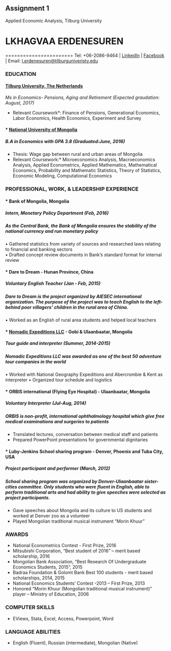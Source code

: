  Assignment 1
---------------
Applied Economic Analysis, Tilburg University


# LKHAGVAA ERDENESUREN  
=======================
Tel: +06-2086-9464      |  [LinkedIn](https://www.linkedin.com/in/lkhagvaa-erdenesuren-21209a87) |  [Facebook](https://www.facebook.com/lhagva.erdenesuren)  | Email: l.erdenesuren@tilburguniveristy.edu

### EDUCATION

#### [Tilburg University, The Netherlands](https://www.tilburguniversity.edu/nl/over/tilburg-university/rankings/?utm_source=brochureverkorteurl&utm_medium=print&utm_content=rankings&utm_campaign=brochure)  
*Ms in Economics- Pensions, Aging and Retirement (Expected graudation: August, 2017)*

* Relevant Coursework*: Finance of Pensions, Generational Economics, Labor Economics, Health Economics, Experiment and Survey 

#### * [National University of Mongolia](http://www.num.edu.mn/)       
##### *B.A in Economics with GPA 3.8 (Graduated:June, 2016)*

 * Thesis: Wage gap between rural and urban areas of Mongolia
 * Relevant Coursework:* Microeconomics Analysis, Macroeconomics Analysis, Applied Econometrics, Applied Mathematics, Mathematical Economics, Probability and Mathematic Statistics, Theory of Statistics, Economic Modeling, Computational Economics


### PROFESSIONAL, WORK, & LEADERSHIP EXPERIENCE 

#### * Bank of Mongolia, Mongolia
##### *Intern, Monetary Policy Department (Feb, 2016)*  

##### As the Central Bank, the Bank of Mongolia ensures the stability of the national currency and run monetary policy                              
• Gathered statistics from variety of sources and researched laws relating to financial and banking sectors    
• Drafted concept review documents in Bank’s standard format for internal review

#### * Dare to Dream - Hunan Province, China 
##### *Voluntary English Teacher (Jan - Feb, 2015)*

##### Dare to Dream is the project organized by AIESEC international organization. The purpose of the project was to teach English to the left-behind poor villagers’ children in the rural area of China.
• Worked as an English of rural area students and helped local teachers 

#### * [Nomadic Expeditions LLC](http://www.nomadicexpeditions.com/) - Gobi & Ulaanbaatar, Mongolia 
##### *Tour guide and interpreter (Summer, 2014-2015)*

##### Nomadic Expeditions LLC was awarded  as one of the best 50 adventure tour companies in the world        
• Worked with National Geography Expeditions and Abercrombie & Kent as interpreter 
• Organized tour schedule and logistics

#### * ORBIS international (Flying Eye Hospital) - Ulaanbaatar, Mongolia   
##### *Voluntary Interpreter  (Jul-Aug, 2014)*

##### ORBIS is non-profit, international ophthalmology hospital which give free medical examinations and surgeries to patients 

* Translated lectures, conversation between medical staff and patients                                    
* Prepared PowerPoint presentations for governmental dignitaries 

#### * Luby-Jenkins School sharing program - Denver, Phoenix and Tuba City, USA          
##### *Project participant and performer (March, 2012)*

##### School sharing program was organized by Denver-Ulaanbaatar sister- cities committee. Only students who were fluent in English, able to perform traditional arts and had ability to give speeches were selected as project participants.   

* Gave speeches about Mongolia and its culture to US students and worked at Denver zoo as a volunteer                
* Played Mongolian traditional musical instrument “Morin Khuur”


### AWARDS

* National Econometrics Contest - First Prize,                                                     2016
* Mitsubishi Corporation, “Best student of 2016” – merit based scholarship,                        2016                         
* Mongolian Bank Association, “Best Research Of Undergraduate Economics Students, 2015”,           2015            
* Badraa Foundation & Golomt Bank Best 100 students  - merit based scholarships,                 2014, 2015         
* National Economics Students’ Contest -2013 – First Prize,                                          2013                     
* Honored “Morin Khuur (Mongolian traditional musical instrument)” player – Ministry of Education,  2006

### COMPUTER SKILLS  
* EViews, Stata, Excel, Access, Powerpoint, Word

### LANGUAGE ABILITIES  

* English (Fluent), Russian (intermediate), Mongolian (Native)
